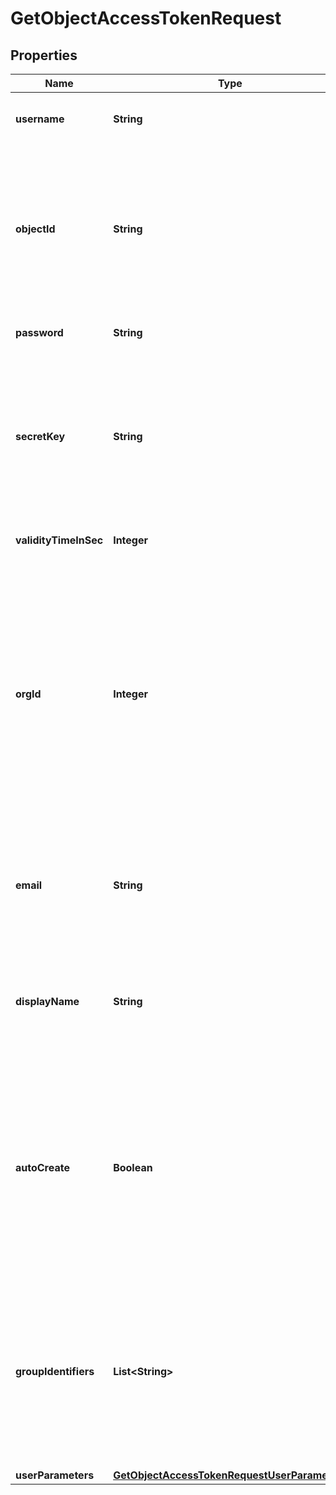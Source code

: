 

# GetObjectAccessTokenRequest


## Properties

| Name | Type | Description | Notes |
|------------ | ------------- | ------------- | -------------|
|**username** | **String** | Username of the ThoughtSpot user |  |
|**objectId** | **String** | GUID of the ThoughtSpot metadata object that the user can access. The bearer will only have access to the object specified in the API request. |  [optional] |
|**password** | **String** | Password of the user account |  [optional] |
|**secretKey** | **String** | The secret key string provided by the ThoughtSpot application server. ThoughtSpot generates a secret key when Trusted authentication is enabled. |  [optional] |
|**validityTimeInSec** | **Integer** | Token validity duration in seconds |  [optional] |
|**orgId** | **Integer** | ID of the Org context to log in to. If the Org ID is not specified and secret key is provided then user will be logged into the org corresponding to the secret key, and if secret key is not provided then user will be logged in to the Org context of their previous login session. |  [optional] |
|**email** | **String** | Email address of the user. Specify this attribute when creating a new user (just-in-time (JIT) provisioning). |  [optional] |
|**displayName** | **String** | Display name of the user. Specify this attribute when creating a new user (just-in-time (JIT) provisioning). |  [optional] |
|**autoCreate** | **Boolean** |    Creates a new user if the specified username does not exist in ThoughtSpot. To provision a user just-in-time (JIT), set this attribute to true.      Note: For JIT provisioning of a user, the secret_key is required.  |  [optional] |
|**groupIdentifiers** | **List&lt;String&gt;** | Unique ID or name of the groups to which you want to assign the new user. You can specify this attribute to dynamically assign privileges during just-in-time (JIT) provisioning. |  [optional] |
|**userParameters** | [**GetObjectAccessTokenRequestUserParameters**](GetObjectAccessTokenRequestUserParameters.md) |  |  [optional] |



